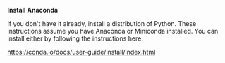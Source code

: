 **Install Anaconda**

If you don't have it already, install a distribution of Python. These instructions assume you have Anaconda or Miniconda installed. You can install either by following the instructions here:

https://conda.io/docs/user-guide/install/index.html



 

